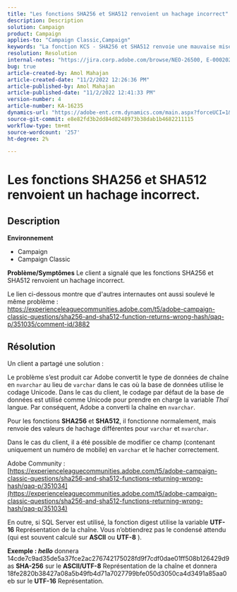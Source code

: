 ```yaml
---
title: "Les fonctions SHA256 et SHA512 renvoient un hachage incorrect"
description: Description
solution: Campaign
product: Campaign
applies-to: "Campaign Classic,Campaign"
keywords: "La fonction KCS - SHA256 et SHA512 renvoie une mauvaise mise à jour de hachage 2e"
resolution: Resolution
internal-notes: "https://jira.corp.adobe.com/browse/NEO-26500, E-000202021, E-000148142"
bug: true
article-created-by: Amol Mahajan
article-created-date: "11/2/2022 12:26:36 PM"
article-published-by: Amol Mahajan
article-published-date: "11/2/2022 12:41:33 PM"
version-number: 4
article-number: KA-16235
dynamics-url: "https://adobe-ent.crm.dynamics.com/main.aspx?forceUCI=1&pagetype=entityrecord&etn=knowledgearticle&id=537cf695-a95a-ed11-9561-6045bd006a22"
source-git-commit: e8e82fd3b2dd84d8248973b38dab1b4682211115
workflow-type: tm+mt
source-wordcount: '257'
ht-degree: 2%

---
```


# Les fonctions SHA256 et SHA512 renvoient un hachage incorrect.

## Description

<b>Environnement</b>
- Campaign
- Campaign Classic

<b>Problème/Symptômes</b>
Le client a signalé que les fonctions SHA256 et SHA512 renvoient un hachage incorrect.

Le lien ci-dessous montre que d&#39;autres internautes ont aussi soulevé le même problème : https://experienceleaguecommunities.adobe.com/t5/adobe-campaign-classic-questions/sha256-and-sha512-function-returns-wrong-hash/qaq-p/351035/comment-id/3882


## Résolution


Un client a partagé une solution :

Le problème s’est produit car Adobe convertit le type de données de chaîne en `nvarchar` au lieu de `varchar` dans le cas où la base de données utilise le codage Unicode. Dans le cas du client, le codage par défaut de la base de données est utilisé comme Unicode pour prendre en charge la variable *Thaï* langue. Par conséquent, Adobe a converti la chaîne en `nvarchar`.

Pour les fonctions <b>SHA256</b> et <b>SHA512</b>, il fonctionne normalement, mais renvoie des valeurs de hachage différentes pour `varchar` et `nvarchar`.

Dans le cas du client, il a été possible de modifier ce champ (contenant uniquement un numéro de mobile) en `varchar` et le hacher correctement.

Adobe Community :
[https://experienceleaguecommunities.adobe.com/t5/adobe-campaign-classic-questions/sha256-and-sha512-functions-returning-wrong-hash/qaq-p/351034](https://experienceleaguecommunities.adobe.com/t5/adobe-campaign-classic-questions/sha256-and-sha512-functions-returning-wrong-hash/qaq-p/351034)

En outre, si SQL Server est utilisé, la fonction digest utilise la variable <b>UTF-16</b> Représentation de la chaîne. Vous n’obtiendrez pas le condensé attendu (qui est souvent calculé sur <b>ASCII</b> ou <b>UTF-8</b> ).

<b>Exemple : *hello</b>* donnera 14cde7c9ad35de5a37fce2ac276742175028fd9f7cdf0dae01ff508b126429d9 as <b>SHA-256</b> sur le <b>ASCII/UTF-8</b> Représentation de la chaîne et donnera 18fe2820b38427a08a5b49fb4d71a7027799bfe050d3050ca4d3491a85aa0eb sur le <b>UTF-16</b> Représentation.

